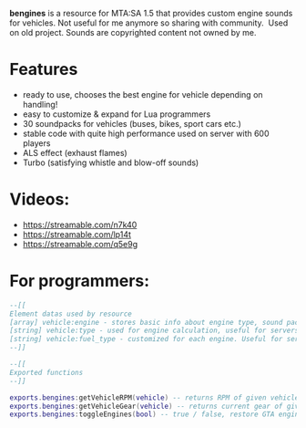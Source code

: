 **bengines** is a resource for MTA:SA 1.5 that provides custom engine sounds for vehicles.
Not useful for me anymore so sharing with community. 
Used on old project.
Sounds are copyrighted content not owned by me.

# Features
* ready to use, chooses the best engine for vehicle depending on handling!
* easy to customize & expand for Lua programmers
* 30 soundpacks for vehicles (buses, bikes, sport cars etc.)
* stable code with quite high performance used on server with 600 players
* ALS effect (exhaust flames)
* Turbo (satisfying whistle and blow-off sounds)

# Videos:

* https://streamable.com/n7k40
* https://streamable.com/lp14t
* https://streamable.com/q5e9g


# For programmers:
```lua
--[[ 
Element datas used by resource
[array] vehicle:engine - stores basic info about engine type, sound pack etc. (synced)
[string] vehicle:type - used for engine calculation, useful for servers. Available: Bus, Truck, Sport, Casual, Muscle, Plane, Boat, Motorbike (synced)
[string] vehicle:fuel_type - customized for each engine. Useful for servers. Available: "diesel", "petrol" (synced)
--]]

--[[
Exported functions
--]]

exports.bengines:getVehicleRPM(vehicle) -- returns RPM of given vehicle
exports.bengines:getVehicleGear(vehicle) -- returns current gear of given vehicle
exports.bengines:toggleEngines(bool) -- true / false, restore GTA engine sounds
```
